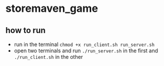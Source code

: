 # storemaven_game
## how to run
- run in the terminal `chmod +x run_client.sh run_server.sh`
- open two terminals and run `./run_server.sh` in the first and `./run_client.sh` in the other
